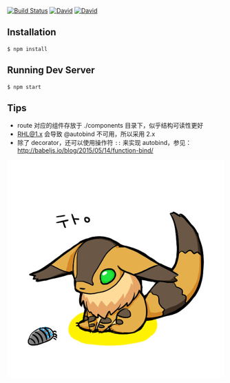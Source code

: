 [![Build Status](https://img.shields.io/travis/tetojs/teto.js.svg?style=flat-square)](https://travis-ci.org/tetojs/teto.js)
[![David](http://img.shields.io/david/tetojs/teto.js.svg?style=flat-square)](https://npmjs.org/package/teto.js)
[![David](http://img.shields.io/david/dev/tetojs/teto.js.svg?style=flat-square)](https://npmjs.org/package/teto.js)

## Installation

```
$ npm install
```

## Running Dev Server

```
$ npm start
```

## Tips

- route 对应的组件存放于 ./components 目录下，似乎结构可读性更好
- RHL@1.x 会导致 @autobind 不可用，所以采用 2.x 
- 除了 decorator，还可以使用操作符 `::` 来实现 autobind，参见：http://babeljs.io/blog/2015/05/14/function-bind/

[![](teto.png)](http://seiga.nicovideo.jp/seiga/im2044734)

